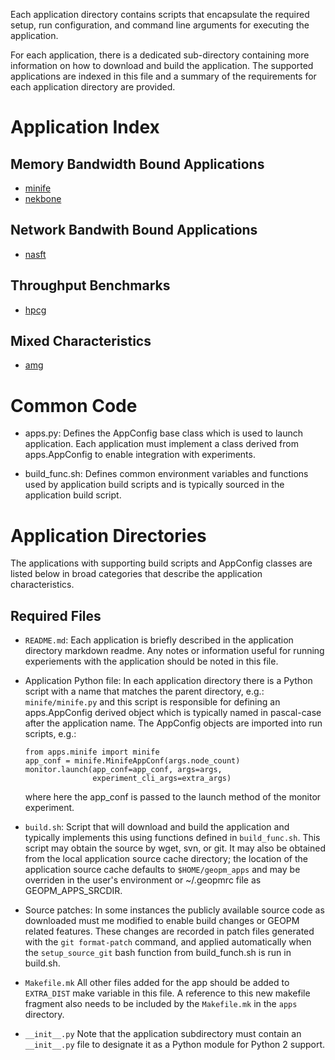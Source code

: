 Each application directory contains scripts that encapsulate the
required setup, run configuration, and command line arguments for
executing the application.

For each application, there is a dedicated sub-directory containing
more information on how to download and build the application.  The
supported applications are indexed in this file and a summary of the
requirements for each application directory are provided.


# Application Index

## Memory Bandwidth Bound Applications

  - [minife](minife)
  - [nekbone](nekbone)

## Network Bandwith Bound Applications

  - [nasft](nasft)

## Throughput Benchmarks

  - [hpcg](hpcg)

## Mixed Characteristics

  - [amg](amg)


# Common Code

  - apps.py:
      Defines the AppConfig base class which is used to launch
      application.  Each application must implement a class derived
      from apps.AppConfig to enable integration with experiments.

  - build_func.sh:
      Defines common environment variables and functions used by
      application build scripts and is typically sourced in the
      application build script.

# Application Directories

  The applications with supporting build scripts and AppConfig classes
  are listed below in broad categories that describe the application
  characteristics.

## Required Files

  - `README.md`:
      Each application is briefly described in the application
      directory markdown readme.  Any notes or information useful for
      running experiements with the application should be noted in
      this file.

  - Application Python file:
      In each application directory there is a Python script with a name
      that matches the parent directory, e.g.: `minife/minife.py` and
      this script is responsible for defining an apps.AppConfig
      derived object which is typically named in pascal-case after the
      application name.  The AppConfig objects are imported into run
      scripts, e.g.:

        from apps.minife import minife
        app_conf = minife.MinifeAppConf(args.node_count)
        monitor.launch(app_conf=app_conf, args=args,
                       experiment_cli_args=extra_args)

      where here the app_conf is passed to the launch method of
      the monitor experiment.

  - `build.sh`:
      Script that will download and build the application and
      typically implements this using functions defined in
      `build_func.sh`.  This script may obtain the source by wget,
      svn, or git.  It may also be obtained from the local application
      source cache directory; the location of the application source
      cache defaults to `$HOME/geopm_apps` and may be overriden in the
      user's environment or ~/.geopmrc file as GEOPM_APPS_SRCDIR.

  - Source patches:
      In some instances the publicly available source code as
      downloaded must me modified to enable build changes or GEOPM
      related features.  These changes are recorded in patch files
      generated with the `git format-patch` command, and applied
      automatically when the `setup_source_git` bash function from
      build_funch.sh is run in build.sh.

  - `Makefile.mk`
      All other files added for the app should be added to `EXTRA_DIST`
      make variable in this file. A reference to this new makefile
      fragment also needs to be included by the `Makefile.mk` in the
      `apps` directory.

  - `__init__.py`
      Note that the application subdirectory must contain an
      `__init__.py` file to designate it as a Python module for
      Python 2 support.
